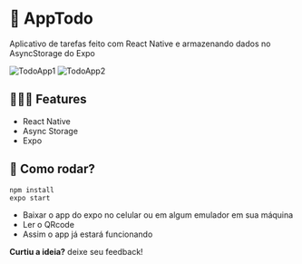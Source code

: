 # 📌 AppTodo
Aplicativo de tarefas feito com React Native e armazenando dados no AsyncStorage do Expo

![TodoApp1](https://user-images.githubusercontent.com/49095200/84822506-27ed5380-aff3-11ea-99aa-851cf0d81c4d.png)
![TodoApp2](https://user-images.githubusercontent.com/49095200/84822538-35a2d900-aff3-11ea-9472-4c271cd5690d.png)
## 🧑🏻‍💻 Features
* React Native
* Async Storage
* Expo 

## 🤔 Como rodar?
```
npm install
expo start
```

* Baixar o app do expo no celular ou em algum emulador em sua máquina
* Ler o QRcode
* Assim o app já estará funcionando


**Curtiu a ideia?** deixe seu feedback!
